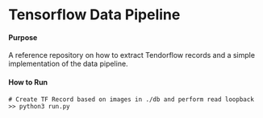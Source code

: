 # Tensorflow Data Pipeline

#### Purpose
A reference repository on how to extract Tendorflow records and a simple implementation of the data pipeline. 

#### How to Run
```console
# Create TF Record based on images in ./db and perform read loopback
>> python3 run.py
```
